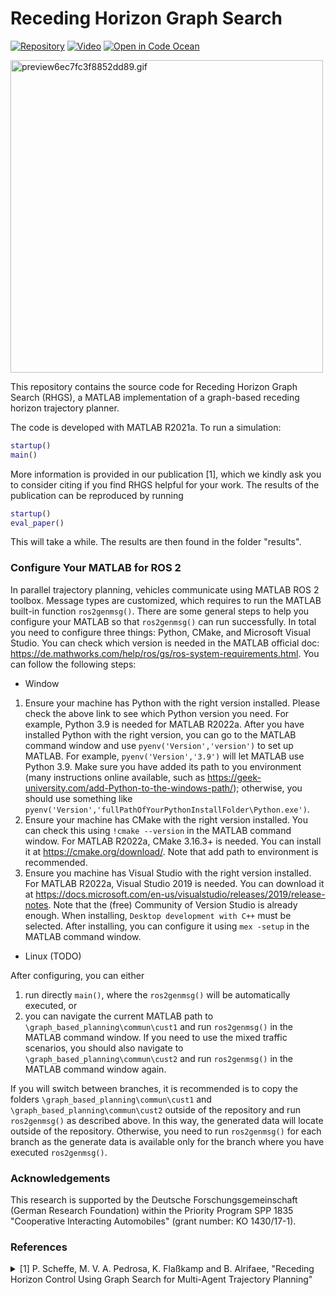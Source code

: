 # Receding Horizon Graph Search
<!-- icons from https://simpleicons.org/ -->
<!-- [![Paper](https://img.shields.io/badge/-Paper-00629B?logo=IEEE)]()  -->
[![Repository](https://img.shields.io/badge/-GitHub-181717?logo=GitHub)](https://github.com/embedded-software-laboratory/receding-horizon-graph-search) 
[![Video](https://img.shields.io/badge/-Video-FF0000?logo=YouTube)](https://www.youtube.com/watch?v=7LB7I5SOpQE) 
[![Open in Code Ocean](https://codeocean.com/codeocean-assets/badge/open-in-code-ocean.svg)](https://codeocean.com/capsule/7778016/tree/v2)

<!-- GIF: ffmpeg -y -i video_3-circle_RHC.mp4 -vf "crop=in_h:in_h:420:0,split[s0][s1];[s0]palettegen[p];[s1][p]paletteuse" -loop 0 preview.gif -->
<!-- https://gifyu.com/image/GGVg -->
<img src="https://s9.gifyu.com/images/preview6ec7fc3f8852dd89.gif" alt="preview6ec7fc3f8852dd89.gif" width="500"/>

This repository contains the source code for Receding Horizon Graph Search (RHGS), a MATLAB implementation of a graph-based receding horizon trajectory planner.

The code is developed with MATLAB R2021a.
To run a simulation:
```matlab
startup()
main()
```

More information is provided in our publication [1], which we kindly ask you to consider citing if you find RHGS helpful for your work.
The results of the publication can be reproduced by running
```matlab
startup()
eval_paper()
```
This will take a while. The results are then found in the folder "results".
### Configure Your MATLAB for ROS 2
In parallel trajectory planning, vehicles communicate using MATLAB ROS 2 toolbox. Message types are customized, which requires to run the MATLAB built-in function `ros2genmsg()`. There are some general steps to help you configure your MATLAB so that `ros2genmsg()` can run successfully. In total you need to configure three things: Python, CMake, and Microsoft Visual Studio. You can check which version is needed in the MATLAB official doc: https://de.mathworks.com/help/ros/gs/ros-system-requirements.html. You can follow the following steps:
- Window
1. Ensure your machine has Python with the right version installed. Please check the above link to see which Python version you need. For example, Python 3.9 is needed for MATLAB R2022a. After you have installed Python with the right version, you can go to the MATLAB command window and use `pyenv('Version','version')` to set up MATLAB. For example, `pyenv('Version','3.9')` will let MATLAB use Python 3.9. Make sure you have added its path to you environment (many instructions online available, such as https://geek-university.com/add-Python-to-the-windows-path/); otherwise, you should use something like `pyenv('Version','fullPathOfYourPythonInstallFolder\Python.exe')`.
2. Ensure your machine has CMake with the right version installed. You can check this using `!cmake --version` in the MATLAB command window. For MATLAB R2022a, CMake 3.16.3+ is needed. You can install it at https://cmake.org/download/. Note that add path to environment is recommended.
3. Ensure you machine has Visual Studio with the right version installed. For MATLAB R2022a, Visual Studio 2019 is needed. You can download it at https://docs.microsoft.com/en-us/visualstudio/releases/2019/release-notes. Note that the (free) Community of Version Studio is already enough. When installing, `Desktop development with C++` must be selected. After installing, you can configure it using `mex -setup` in the MATLAB command window.
- Linux (TODO)

After configuring, you can either 
1. run directly `main()`, where the `ros2genmsg()` will be automatically executed, or 
2. you can navigate the current MATLAB path to `\graph_based_planning\commun\cust1` and run `ros2genmsg()` in the MATLAB command window. If you need to use the mixed traffic scenarios, you should also navigate to `\graph_based_planning\commun\cust2` and run `ros2genmsg()` in the MATLAB command window again.

If you will switch between branches, it is recommended is to copy the folders `\graph_based_planning\commun\cust1` and `\graph_based_planning\commun\cust2` outside of the repository and run `ros2genmsg()` as described above. In this way, the generated data will locate outside of the repository. Otherwise, you need to run `ros2genmsg()` for each branch as the generate data is available only for the branch where you have executed `ros2genmsg()`.

### Acknowledgements
This research is supported by the Deutsche Forschungsgemeinschaft (German Research Foundation) within the Priority Program SPP 1835 "Cooperative Interacting Automobiles" (grant number: KO 1430/17-1).

### References

<details>
<summary>
[1] P. Scheffe, M. V. A. Pedrosa, K. Flaßkamp and B. Alrifaee,
"Receding Horizon Control Using Graph Search for Multi-Agent Trajectory Planning"
</summary>
<p>
```
bibtex
```
</p>
</details>
